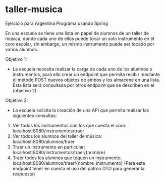 # taller-musica
Ejercicio para Argentina Programa usando Spring

En una escuela se tiene una lista en papel de alumnos de un taller de música, donde cada uno de ellos puede tocar un solo instrumento en el coro escolar, sin embargo, un mismo instrumento puede ser tocado por varios alumnos.

Objetivo 1:
- La escuela necesita realizar la carga de cada uno de los alumnos e instrumentos, para ello crear un endpoint que permita recibir mediante el método POST nuevos objetos de ambos y los almacene en una lista. Esta lista será consultada por otros endpoint que se describen en el (objetivo 2).

Objetivo 2:
- La escuela solicita la creación de una API que permita realizar las siguientes consultas:

1. Ver todos los instrumentos con los que cuenta el coro: localhost:8080/instrumentos/traer
2. Ver todos los alumnos del taller de música: localhost:8080/alumnos/traer
3. Traer un instrumento en particular: localhost:8080/instrumentos/traer/{nombre}
4. Traer todos los alumnos que toquen un instrumento: localhost:8080/alumnos/traer/{nombre_instrumento} (Para este endpoint tener en cuenta el uso del patrón DTO para generar la respuesta)
